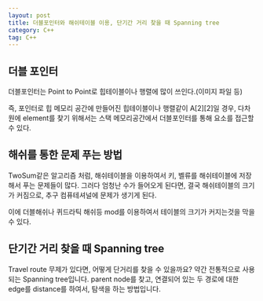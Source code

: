 ```yaml
---
layout: post
title: 더블포인터와 해쉬테이블 이용, 단기간 거리 찾을 때 Spanning tree
category: C++
tag: C++
---
```


## 더블 포인터
더블포인터는 Point to Point로 힙테이블이나 행렬에 많이 쓰인다.(이미지 파일 등)

즉, 포인터로 힙 메모리 공간에 만들어진 힙테이블이나 행렬같이 A[2][2]일 경우, 다차원에 element를 찾기 위해서는 스택 메모리공간에서 더블포인터를 통해 요소를 접근할 수 있다.


## 해쉬를 통한 문제 푸는 방법

TwoSum같은 알고리즘 처럼, 해쉬테이블을 이용하여서 키, 벨류를 해쉬테이블에 저장해서 푸는 문제들이 많다. 그러다 엄청난 수가 들어오게 된다면, 결국 해쉬테이블의 크기가 커짐으로, 추구 컴퓨테셔널에 문제가 생기게 된다.

이에 더블해쉬나 퀴드라틱 해쉬등 mod를 이용하여서 테이블의 크기가 커지는것을 막을 수 있다.

## 단기간 거리 찾을 때 Spanning tree

Travel route 무제가 있다면, 어떻게 단거리를 찾을 수 있을까요? 약간 전통적으로 사용되는 Spanning tree입니다.
parent node를 찾고, 연결되어 있는 두 경로에 대한 edge를 distance를 하여서, 탐색을 하는 방법입니다.
